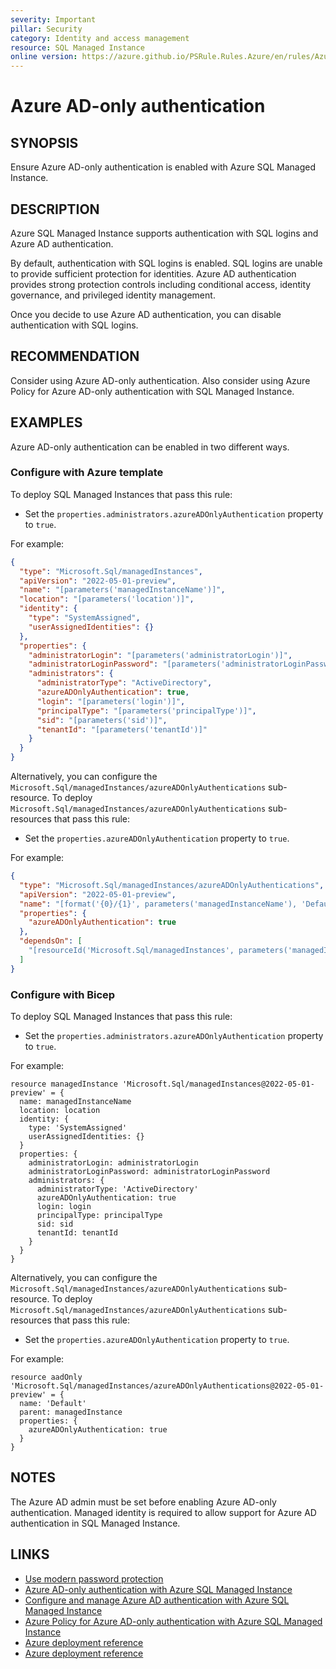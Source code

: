 ```yaml
---
severity: Important
pillar: Security
category: Identity and access management
resource: SQL Managed Instance
online version: https://azure.github.io/PSRule.Rules.Azure/en/rules/Azure.SQLMI.AADOnly/
---
```


# Azure AD-only authentication

## SYNOPSIS

Ensure Azure AD-only authentication is enabled with Azure SQL Managed Instance.

## DESCRIPTION

Azure SQL Managed Instance supports authentication with SQL logins and Azure AD authentication.

By default, authentication with SQL logins is enabled.
SQL logins are unable to provide sufficient protection for identities.
Azure AD authentication provides strong protection controls including conditional access, identity governance, and privileged identity management.

Once you decide to use Azure AD authentication, you can disable authentication with SQL logins.

## RECOMMENDATION

Consider using Azure AD-only authentication.
Also consider using Azure Policy for Azure AD-only authentication with SQL Managed Instance.

## EXAMPLES

Azure AD-only authentication can be enabled in two different ways.

### Configure with Azure template

To deploy SQL Managed Instances that pass this rule:

- Set the `properties.administrators.azureADOnlyAuthentication` property to `true`.

For example:

```json
{
  "type": "Microsoft.Sql/managedInstances",
  "apiVersion": "2022-05-01-preview",
  "name": "[parameters('managedInstanceName')]",
  "location": "[parameters('location')]",
  "identity": {
    "type": "SystemAssigned",
    "userAssignedIdentities": {}
  },
  "properties": {
    "administratorLogin": "[parameters('administratorLogin')]",
    "administratorLoginPassword": "[parameters('administratorLoginPassword')]",
    "administrators": {
      "administratorType": "ActiveDirectory",
      "azureADOnlyAuthentication": true,
      "login": "[parameters('login')]",
      "principalType": "[parameters('principalType')]",
      "sid": "[parameters('sid')]",
      "tenantId": "[parameters('tenantId')]"
    }
  }
}
```

Alternatively, you can configure the `Microsoft.Sql/managedInstances/azureADOnlyAuthentications` sub-resource.
To deploy `Microsoft.Sql/managedInstances/azureADOnlyAuthentications` sub-resources that pass this rule:

- Set the `properties.azureADOnlyAuthentication` property to `true`.

For example:

```json
{
  "type": "Microsoft.Sql/managedInstances/azureADOnlyAuthentications",
  "apiVersion": "2022-05-01-preview",
  "name": "[format('{0}/{1}', parameters('managedInstanceName'), 'Default')]",
  "properties": {
    "azureADOnlyAuthentication": true
  },
  "dependsOn": [
    "[resourceId('Microsoft.Sql/managedInstances', parameters('managedInstanceName'))]"
  ]
}
```

### Configure with Bicep

To deploy SQL Managed Instances that pass this rule:

- Set the `properties.administrators.azureADOnlyAuthentication` property to `true`.

For example:

```bicep
resource managedInstance 'Microsoft.Sql/managedInstances@2022-05-01-preview' = {
  name: managedInstanceName
  location: location
  identity: {
    type: 'SystemAssigned'
    userAssignedIdentities: {}
  }
  properties: {
    administratorLogin: administratorLogin
    administratorLoginPassword: administratorLoginPassword
    administrators: {
      administratorType: 'ActiveDirectory'
      azureADOnlyAuthentication: true
      login: login
      principalType: principalType
      sid: sid
      tenantId: tenantId
    }
  }
}
```

Alternatively, you can configure the `Microsoft.Sql/managedInstances/azureADOnlyAuthentications` sub-resource.
To deploy `Microsoft.Sql/managedInstances/azureADOnlyAuthentications` sub-resources that pass this rule:

- Set the `properties.azureADOnlyAuthentication` property to `true`.

For example:

```bicep
resource aadOnly 'Microsoft.Sql/managedInstances/azureADOnlyAuthentications@2022-05-01-preview' = {
  name: 'Default'
  parent: managedInstance
  properties: {
    azureADOnlyAuthentication: true
  }
}
```

## NOTES

The Azure AD admin must be set before enabling Azure AD-only authentication. Managed identity is required to allow support for Azure AD authentication in SQL Managed Instance.

## LINKS

- [Use modern password protection](https://learn.microsoft.com/azure/architecture/framework/security/design-identity-authentication#use-modern-password-protection)
- [Azure AD-only authentication with Azure SQL Managed Instance](https://learn.microsoft.com/azure/azure-sql/database/authentication-azure-ad-only-authentication)
- [Configure and manage Azure AD authentication with Azure SQL Managed Instance](https://learn.microsoft.com/azure/azure-sql/database/authentication-aad-configure)
- [Azure Policy for Azure AD-only authentication with Azure SQL Managed Instance](https://learn.microsoft.com/azure/azure-sql/database/authentication-azure-ad-only-authentication-policy)
- [Azure deployment reference](https://learn.microsoft.com/azure/templates/microsoft.sql/managedinstances#managedinstanceexternaladministrator)
- [Azure deployment reference](https://learn.microsoft.com/azure/templates/microsoft.sql/managedinstances/azureadonlyauthentications#managedinstanceazureadonlyauthproperties)
